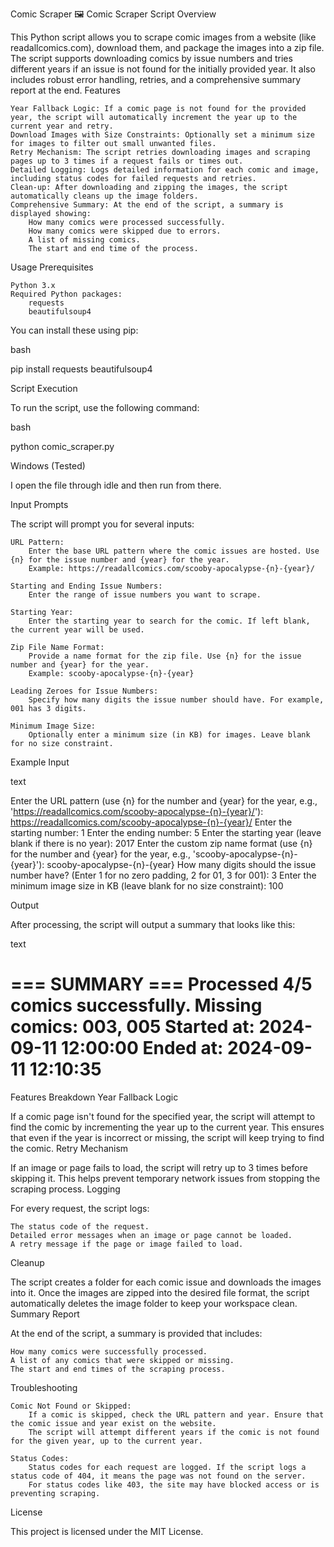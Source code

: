 Comic Scraper 🖼️
Comic Scraper Script
Overview

This Python script allows you to scrape comic images from a website (like readallcomics.com), download them, and package the images into a zip file. The script supports downloading comics by issue numbers and tries different years if an issue is not found for the initially provided year. It also includes robust error handling, retries, and a comprehensive summary report at the end.
Features

    Year Fallback Logic: If a comic page is not found for the provided year, the script will automatically increment the year up to the current year and retry.
    Download Images with Size Constraints: Optionally set a minimum size for images to filter out small unwanted files.
    Retry Mechanism: The script retries downloading images and scraping pages up to 3 times if a request fails or times out.
    Detailed Logging: Logs detailed information for each comic and image, including status codes for failed requests and retries.
    Clean-up: After downloading and zipping the images, the script automatically cleans up the image folders.
    Comprehensive Summary: At the end of the script, a summary is displayed showing:
        How many comics were processed successfully.
        How many comics were skipped due to errors.
        A list of missing comics.
        The start and end time of the process.

Usage
Prerequisites

    Python 3.x
    Required Python packages:
        requests
        beautifulsoup4

You can install these using pip:

bash

pip install requests beautifulsoup4

Script Execution

To run the script, use the following command:

bash

python comic_scraper.py

Windows (Tested)

I open the file through idle and then run from there.

Input Prompts

The script will prompt you for several inputs:

    URL Pattern:
        Enter the base URL pattern where the comic issues are hosted. Use {n} for the issue number and {year} for the year.
        Example: https://readallcomics.com/scooby-apocalypse-{n}-{year}/

    Starting and Ending Issue Numbers:
        Enter the range of issue numbers you want to scrape.

    Starting Year:
        Enter the starting year to search for the comic. If left blank, the current year will be used.

    Zip File Name Format:
        Provide a name format for the zip file. Use {n} for the issue number and {year} for the year.
        Example: scooby-apocalypse-{n}-{year}

    Leading Zeroes for Issue Numbers:
        Specify how many digits the issue number should have. For example, 001 has 3 digits.

    Minimum Image Size:
        Optionally enter a minimum size (in KB) for images. Leave blank for no size constraint.

Example Input

text

Enter the URL pattern (use {n} for the number and {year} for the year, e.g., 'https://readallcomics.com/scooby-apocalypse-{n}-{year}/'): https://readallcomics.com/scooby-apocalypse-{n}-{year}/
Enter the starting number: 1
Enter the ending number: 5
Enter the starting year (leave blank if there is no year): 2017
Enter the custom zip name format (use {n} for the number and {year} for the year, e.g., 'scooby-apocalypse-{n}-{year}'): scooby-apocalypse-{n}-{year}
How many digits should the issue number have? (Enter 1 for no zero padding, 2 for 01, 3 for 001): 3
Enter the minimum image size in KB (leave blank for no size constraint): 100

Output

After processing, the script will output a summary that looks like this:

text

=== SUMMARY ===
Processed 4/5 comics successfully.
Missing comics: 003, 005
Started at: 2024-09-11 12:00:00
Ended at: 2024-09-11 12:10:35
===============

Features Breakdown
Year Fallback Logic

If a comic page isn't found for the specified year, the script will attempt to find the comic by incrementing the year up to the current year. This ensures that even if the year is incorrect or missing, the script will keep trying to find the comic.
Retry Mechanism

If an image or page fails to load, the script will retry up to 3 times before skipping it. This helps prevent temporary network issues from stopping the scraping process.
Logging

For every request, the script logs:

    The status code of the request.
    Detailed error messages when an image or page cannot be loaded.
    A retry message if the page or image failed to load.

Cleanup

The script creates a folder for each comic issue and downloads the images into it. Once the images are zipped into the desired file format, the script automatically deletes the image folder to keep your workspace clean.
Summary Report

At the end of the script, a summary is provided that includes:

    How many comics were successfully processed.
    A list of any comics that were skipped or missing.
    The start and end times of the scraping process.

Troubleshooting

    Comic Not Found or Skipped:
        If a comic is skipped, check the URL pattern and year. Ensure that the comic issue and year exist on the website.
        The script will attempt different years if the comic is not found for the given year, up to the current year.

    Status Codes:
        Status codes for each request are logged. If the script logs a status code of 404, it means the page was not found on the server.
        For status codes like 403, the site may have blocked access or is preventing scraping.

License

This project is licensed under the MIT License.
